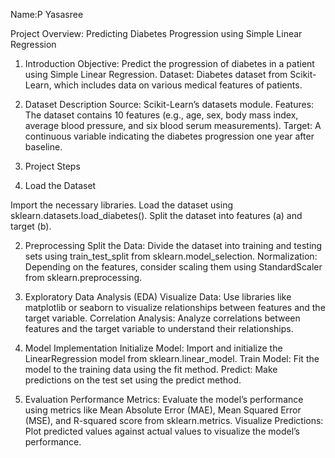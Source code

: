 Name:P Yasasree

Project Overview: Predicting Diabetes Progression using Simple Linear Regression

1. Introduction
Objective: Predict the progression of diabetes in a patient using Simple Linear Regression.
Dataset: Diabetes dataset from Scikit-Learn, which includes data on various medical features of patients.

2. Dataset Description
Source: Scikit-Learn’s datasets module.
Features: The dataset contains 10 features (e.g., age, sex, body mass index, average blood pressure, and six blood serum measurements).
Target: A continuous variable indicating the diabetes progression one year after baseline.

3. Project Steps
1. Load the Dataset

Import the necessary libraries.
Load the dataset using sklearn.datasets.load_diabetes().
Split the dataset into features (a) and target (b).

2. Preprocessing
Split the Data: Divide the dataset into training and testing sets using train_test_split from sklearn.model_selection.
Normalization: Depending on the features, consider scaling them using StandardScaler from sklearn.preprocessing.

3. Exploratory Data Analysis (EDA)
Visualize Data: Use libraries like matplotlib or seaborn to visualize relationships between features and the target variable.
Correlation Analysis: Analyze correlations between features and the target variable to understand their relationships.

4. Model Implementation
Initialize Model: Import and initialize the LinearRegression model from sklearn.linear_model.
Train Model: Fit the model to the training data using the fit method.
Predict: Make predictions on the test set using the predict method.

5. Evaluation
Performance Metrics: Evaluate the model’s performance using metrics like Mean Absolute Error (MAE), Mean Squared Error (MSE), and R-squared score from sklearn.metrics.
Visualize Predictions: Plot predicted values against actual values to visualize the model’s performance.
